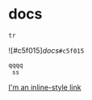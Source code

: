 # docs
`tr`

![#c5f015]*docs*`#c5f015`
```
qqqq
 ss
```

[I'm an inline-style link](https://www.google.com)
